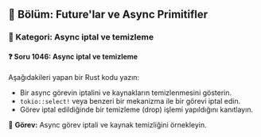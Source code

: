 ## 📘 Bölüm: Future'lar ve Async Primitifler
### 🔹 Kategori: Async iptal ve temizleme
#### ❓ Soru 1046: Async iptal ve temizleme

Aşağıdakileri yapan bir Rust kodu yazın:

- Bir async görevin iptalini ve kaynakların temizlenmesini gösterin.
- `tokio::select!` veya benzeri bir mekanizma ile bir görevi iptal edin.
- Görev iptal edildiğinde bir temizleme (drop) işlemi yapıldığını kanıtlayın.

🔧 **Görev:** Async görev iptali ve kaynak temizliğini örnekleyin.
